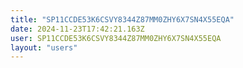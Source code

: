 ```yaml
---
title: "SP11CCDE53K6CSVY8344Z87MM0ZHY6X7SN4X55EQA"
date: 2024-11-23T17:42:21.163Z
user: SP11CCDE53K6CSVY8344Z87MM0ZHY6X7SN4X55EQA
layout: "users"
---
```

    